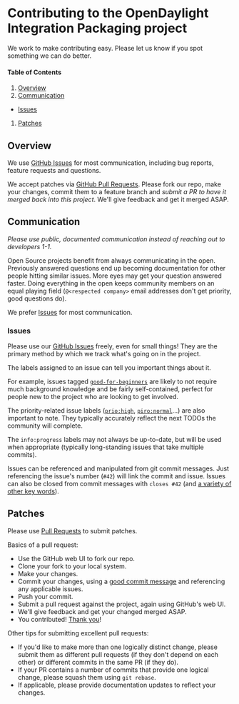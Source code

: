 # Contributing to the OpenDaylight Integration Packaging project

We work to make contributing easy. Please let us know if you spot something we can do better.

#### Table of Contents
1. [Overview](#overview)
1. [Communication](#communication)
* [Issues](#issues)
1. [Patches](#patches)

## Overview

We use [GitHub Issues][1] for most communication, including bug reports, feature requests and questions.

We accept patches via [GitHub Pull Requests][2]. Please fork our repo, make your changes, commit them to a feature branch and *submit a PR to have it merged back into this project*. We'll give feedback and get it merged ASAP.

## Communication

*Please use public, documented communication instead of reaching out to developers 1-1.*

Open Source projects benefit from always communicating in the open. Previously answered questions end up becoming documentation for other people hitting similar issues. More eyes may get your question answered faster. Doing everything in the open keeps community members on an equal playing field (`@<respected company>` email addresses don't get priority, good questions do).

We prefer [Issues][1] for most communication.

### Issues

Please use our [GitHub Issues][1] freely, even for small things! They are the primary method by which we track what's going on in the project.

The labels assigned to an issue can tell you important things about it.

For example, issues tagged [`good-for-beginners`][3] are likely to not require much background knowledge and be fairly self-contained, perfect for people new to the project who are looking to get involved.

The priority-related issue labels ([`prio:high`][4], [`piro:normal`][5]...) are also important to note. They typically accurately reflect the next TODOs the community will complete.

The `info:progress` labels may not always be up-to-date, but will be used when appropriate (typically long-standing issues that take multiple commits).

Issues can be referenced and manipulated from git commit messages. Just referencing the issue's number (`#42`) will link the commit and issue. Issues can also be closed from commit messages with `closes #42` (and [a variety of other key words][6]).

## Patches

Please use [Pull Requests][2] to submit patches.

Basics of a pull request:
* Use the GitHub web UI to fork our repo.
* Clone your fork to your local system.
* Make your changes.
* Commit your changes, using a [good commit message][8] and referencing any applicable issues.
* Push your commit.
* Submit a pull request against the project, again using GitHub's web UI.
* We'll give feedback and get your changed merged ASAP.
* You contributed! [Thank you][9]!

Other tips for submitting excellent pull requests:
* If you'd like to make more than one logically distinct change, please submit them as different pull requests (if they don't depend on each other) or different commits in the same PR (if they do).
* If your PR contains a number of commits that provide one logical change, please squash them using `git rebase`.
* If applicable, please provide documentation updates to reflect your changes.


[1]: https://github.com/opendaylight/integration-packaging/issues
[2]: https://github.com/opendaylight/integration-packaging/pulls
[3]: https://github.com/opendaylight/integration-packaging/labels/good-for-beginners
[4]: https://github.com/opendaylight/integration-packaging/labels/prio%3Ahigh
[5]: https://github.com/opendaylight/integration-packaging/labels/prio%3Anormal
[6]: https://help.github.com/articles/closing-issues-via-commit-messages/
[8]: http://chris.beams.io/posts/git-commit/
[9]: http://cdn3.volusion.com/74gtv.tjme9/v/vspfiles/photos/Delicious%20Dozen-1.jpg
